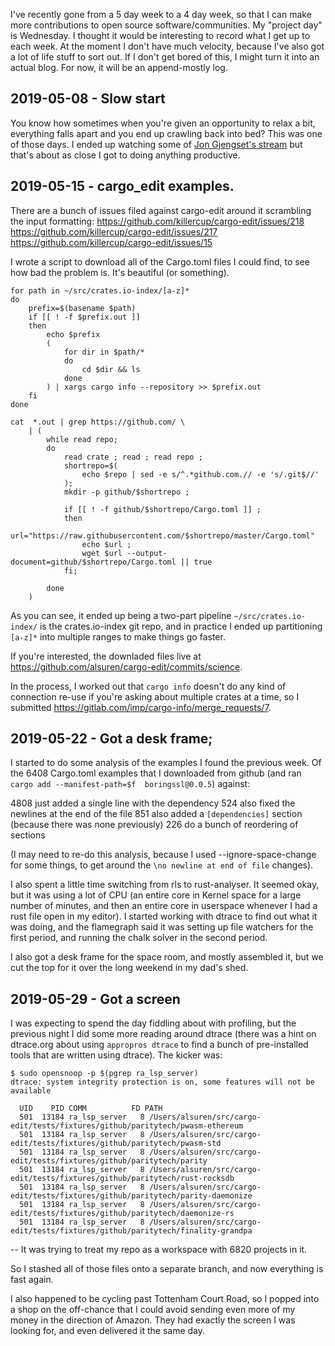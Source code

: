 <!-- Actual title is added by github pages -->

I've recently gone from a 5 day week to a 4 day week, so that I can make more contributions to open source software/communities. My "project day" is Wednesday. I thought it would be interesting to record what I get up to each week. At the moment I don't have much velocity, because I've also got a lot of life stuff to sort out. If I don't get bored of this, I might turn it into an actual blog. For now, it will be an append-mostly log.

## 2019-05-08 - Slow start

You know how sometimes when you're given an opportunity to relax a bit, everything falls apart and you end up crawling back into bed? This was one of those days. I ended up watching some of [Jon Gjengset's stream](https://www.youtube.com/channel/UC_iD0xppBwwsrM9DegC5cQQ) but that's about as close I got to doing anything productive.

## 2019-05-15 - cargo_edit examples.

There are a bunch of issues filed against cargo-edit around it scrambling the input formatting:
https://github.com/killercup/cargo-edit/issues/218 https://github.com/killercup/cargo-edit/issues/217 https://github.com/killercup/cargo-edit/issues/15

I wrote a script to download all of the Cargo.toml files I could find, to see how bad the problem is. It's beautiful (or something).

```
for path in ~/src/crates.io-index/[a-z]*
do
    prefix=$(basename $path)
    if [[ ! -f $prefix.out ]]
    then
        echo $prefix
        (
            for dir in $path/*
            do
                cd $dir && ls
            done
        ) | xargs cargo info --repository >> $prefix.out
    fi
done
```

```
cat  *.out | grep https://github.com/ \
    | (
        while read repo;
        do
            read crate ; read ; read repo ;
            shortrepo=$(
                echo $repo | sed -e s/^.*github.com.// -e 's/.git$//'
            );
            mkdir -p github/$shortrepo ;

            if [[ ! -f github/$shortrepo/Cargo.toml ]] ;
            then
                url="https://raw.githubusercontent.com/$shortrepo/master/Cargo.toml"
                echo $url ;
                wget $url --output-document=github/$shortrepo/Cargo.toml || true
            fi;

        done
    )
```

As you can see, it ended up being a two-part pipeline `~/src/crates.io-index/` is the crates.io-index git repo, and in practice I ended up partitioning `[a-z]*` into multiple ranges to make things go faster.

If you're interested, the downladed files live at https://github.com/alsuren/cargo-edit/commits/science.

In the process, I worked out that `cargo info` doesn't do any kind of connection re-use if you're asking about multiple crates at a time, so I submitted https://gitlab.com/imp/cargo-info/merge_requests/7.

## 2019-05-22 - Got a desk frame;

I started to do some analysis of the examples I found the previous week.
Of the 6408 Cargo.toml examples that I downloaded from github (and ran `cargo add --manifest-path=$f  boringssl@0.0.5`) against:

4808 just added a single line with the dependency
524 also fixed the newlines at the end of the file
851 also added a `[dependencies]` section (because there was none previously)
226 do a bunch of reordering of sections

(I may need to re-do this analysis, because I used --ignore-space-change for some things, to get around the `\no newline at end of file` changes).

I also spent a little time switching from rls to rust-analyser. It seemed okay, but it was using a lot of CPU (an entire core in Kernel space for a large number of minutes, and then an entire core in userspace whenever I had a rust file open in my editor). I started working with dtrace to find out what it was doing, and the flamegraph said it was setting up file watchers for the first period, and running the chalk solver in the second period.

I also got a desk frame for the space room, and mostly assembled it, but we cut the top for it over the long weekend in my dad's shed.

## 2019-05-29 - Got a screen

I was expecting to spend the day fiddling about with profiling, but the previous night I did some more reading around dtrace (there was a hint on dtrace.org about using `appropros dtrace` to find a bunch of pre-installed tools that are written using dtrace). The kicker was:
```
$ sudo opensnoop -p $(pgrep ra_lsp_server)
dtrace: system integrity protection is on, some features will not be available

  UID    PID COMM          FD PATH                 
  501  13184 ra_lsp_server   8 /Users/alsuren/src/cargo-edit/tests/fixtures/github/paritytech/pwasm-ethereum 
  501  13184 ra_lsp_server   8 /Users/alsuren/src/cargo-edit/tests/fixtures/github/paritytech/pwasm-std 
  501  13184 ra_lsp_server   8 /Users/alsuren/src/cargo-edit/tests/fixtures/github/paritytech/parity 
  501  13184 ra_lsp_server   8 /Users/alsuren/src/cargo-edit/tests/fixtures/github/paritytech/rust-rocksdb 
  501  13184 ra_lsp_server   8 /Users/alsuren/src/cargo-edit/tests/fixtures/github/paritytech/parity-daemonize 
  501  13184 ra_lsp_server   8 /Users/alsuren/src/cargo-edit/tests/fixtures/github/paritytech/daemonize-rs 
  501  13184 ra_lsp_server   8 /Users/alsuren/src/cargo-edit/tests/fixtures/github/paritytech/finality-grandpa
```
-- It was trying to treat my repo as a workspace with 6820 projects in it.

So I stashed all of those files onto a separate branch, and now everything is fast again.

I also happened to be cycling past Tottenham Court Road, so I popped into a shop on the off-chance that I could avoid sending even more of my money in the direction of Amazon. They had exactly the screen I was looking for, and even delivered it the same day.

